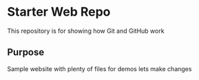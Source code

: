 # Starter Web Repo

This repository is for showing how Git and GitHub work

## Purpose

Sample website with plenty of files for demos
lets make changes

